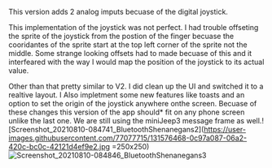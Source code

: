 This version adds 2 analog imputs becuase of the digital joystick.

This implementation of the joystick was not perfect.
I had trouble offseting the sprite of the joystick from the postion of the finger becuase the cooridantes of the sprite start at the top left corner of the sprite not the middle.
Some strange looking offsets had to made becuase of this and it interfeared with the way I would map the position of the joystick to its actual value.

Other than that pretty similar to V2.
I did clean up the UI and switched it to a realtive layout. I Also impletment some new features like toasts and an option to set the origin of the joystick anywhere onthe screen.
Becuase of these changes this version of the app should* fit on any phone screen unlike the last one.
We are still using the miniJeep3 message frame as well.![Screenshot_20210810-084741_BluetoothShenanegans2](https://user-images.githubusercontent.com/77077715/131576468-0c97a087-06a2-420c-bc0c-42121d4ef9e2.jpg =250x250)
![Screenshot_20210810-084846_BluetoothShenanegans3](https://user-images.githubusercontent.com/77077715/131576480-4bcd2dec-e274-40a8-bfd9-8f6e507c0b82.jpg)
